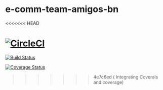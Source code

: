 # e-comm-team-amigos-bn
<<<<<<< HEAD

[![CircleCI](https://circleci.com/gh/atlp-rwanda/e-comm-team-amigos-bn.svg?style=svg&circle-token=98f879ef16fb4e3428dcc029a5d03636afbeb563)](https://github.com/atlp-rwanda/e-comm-team-amigos-bn/pulls)
=======
[![Build Status](https://app.travis-ci.com/atlp-rwanda/e-comm-team-amigos-bn.svg?token=xBkhJqkvEJQT91y8VN21&branch=develop)](https://app.travis-ci.com/atlp-rwanda/e-comm-team-amigos-bn)

[![Coverage Status](https://coveralls.io/repos/github/atlp-rwanda/e-comm-team-amigos-bn/badge.svg?branch=main)](https://coveralls.io/github/atlp-rwanda/e-comm-team-amigos-bn?branch=main)
>>>>>>> 4e7c6ed ( Integrating Coverals and coverage)
